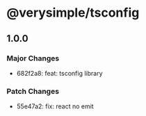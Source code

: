 # @verysimple/tsconfig

## 1.0.0

### Major Changes

- 682f2a8: feat: tsconfig library

### Patch Changes

- 55e47a2: fix: react no emit
